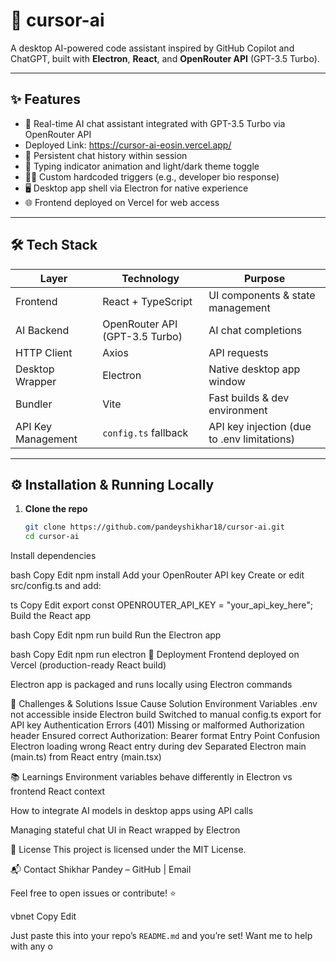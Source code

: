 # 🚀 cursor-ai

A desktop AI-powered code assistant inspired by GitHub Copilot and ChatGPT, built with **Electron**, **React**, and **OpenRouter API** (GPT-3.5 Turbo).

---

## ✨ Features

- 💬 Real-time AI chat assistant integrated with GPT-3.5 Turbo via OpenRouter API
-  Deployed Link: https://cursor-ai-eosin.vercel.app/ 
- 📝 Persistent chat history within session  
- 🔄 Typing indicator animation and light/dark theme toggle  
- 🕵️‍♂️ Custom hardcoded triggers (e.g., developer bio response)  
- 🖥️ Desktop app shell via Electron for native experience  
- 🌐 Frontend deployed on Vercel for web access  

---

## 🛠️ Tech Stack

| Layer            | Technology                          | Purpose                              |
|------------------|-----------------------------------|------------------------------------|
| Frontend         | React + TypeScript                 | UI components & state management    |
| AI Backend       | OpenRouter API (GPT-3.5 Turbo)    | AI chat completions                 |
| HTTP Client      | Axios                             | API requests                       |
| Desktop Wrapper  | Electron                         | Native desktop app window           |
| Bundler          | Vite                              | Fast builds & dev environment       |
| API Key Management | `config.ts` fallback              | API key injection (due to .env limitations) |

---

## ⚙️ Installation & Running Locally

1. **Clone the repo**  
   ```bash
   git clone https://github.com/pandeyshikhar18/cursor-ai.git
   cd cursor-ai
Install dependencies

bash
Copy
Edit
npm install
Add your OpenRouter API key
Create or edit src/config.ts and add:

ts
Copy
Edit
export const OPENROUTER_API_KEY = "your_api_key_here";
Build the React app

bash
Copy
Edit
npm run build
Run the Electron app

bash
Copy
Edit
npm run electron
🚀 Deployment
Frontend deployed on Vercel (production-ready React build)

Electron app is packaged and runs locally using Electron commands

🐞 Challenges & Solutions
Issue	Cause	Solution
Environment Variables	.env not accessible inside Electron build	Switched to manual config.ts export for API key
Authentication Errors (401)	Missing or malformed Authorization header	Ensured correct Authorization: Bearer <key> format
Entry Point Confusion	Electron loading wrong React entry during dev	Separated Electron main (main.ts) from React entry (main.tsx)

📚 Learnings
Environment variables behave differently in Electron vs frontend React context

How to integrate AI models in desktop apps using API calls

Managing stateful chat UI in React wrapped by Electron

📄 License
This project is licensed under the MIT License.

📬 Contact
Shikhar Pandey – GitHub | Email

Feel free to open issues or contribute! ⭐

vbnet
Copy
Edit

Just paste this into your repo’s `README.md` and you’re set! Want me to help with any o
